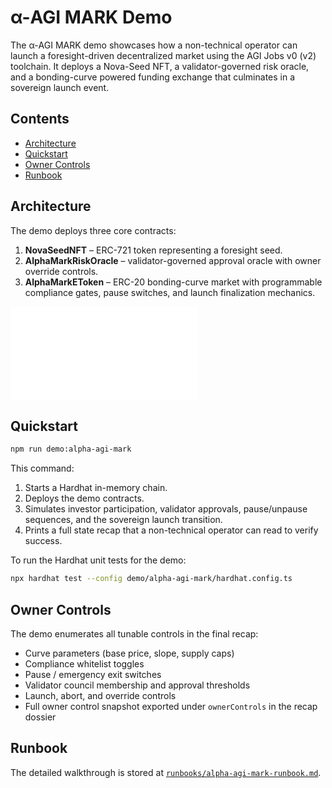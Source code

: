 # α-AGI MARK Demo

The α-AGI MARK demo showcases how a non-technical operator can launch a foresight-driven decentralized market using the AGI Jobs v0 (v2) toolchain. It deploys a Nova-Seed NFT, a validator-governed risk oracle, and a bonding-curve powered funding exchange that culminates in a sovereign launch event.

## Contents

- [Architecture](#architecture)
- [Quickstart](#quickstart)
- [Owner Controls](#owner-controls)
- [Runbook](#runbook)

## Architecture

The demo deploys three core contracts:

1. **NovaSeedNFT** – ERC-721 token representing a foresight seed.
2. **AlphaMarkRiskOracle** – validator-governed approval oracle with owner override controls.
3. **AlphaMarkEToken** – ERC-20 bonding-curve market with programmable compliance gates, pause switches, and launch finalization mechanics.

![α-AGI MARK flow diagram](runbooks/alpha-agi-mark-flow.mmd)

## Quickstart

```bash
npm run demo:alpha-agi-mark
```

This command:

1. Starts a Hardhat in-memory chain.
2. Deploys the demo contracts.
3. Simulates investor participation, validator approvals, pause/unpause sequences, and the sovereign launch transition.
4. Prints a full state recap that a non-technical operator can read to verify success.

To run the Hardhat unit tests for the demo:

```bash
npx hardhat test --config demo/alpha-agi-mark/hardhat.config.ts
```

## Owner Controls

The demo enumerates all tunable controls in the final recap:

- Curve parameters (base price, slope, supply caps)
- Compliance whitelist toggles
- Pause / emergency exit switches
- Validator council membership and approval thresholds
- Launch, abort, and override controls
- Full owner control snapshot exported under `ownerControls` in the recap dossier

## Runbook

The detailed walkthrough is stored at [`runbooks/alpha-agi-mark-runbook.md`](runbooks/alpha-agi-mark-runbook.md).
